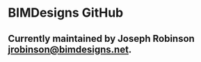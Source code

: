 # BIMDesigns GitHub

## Currently maintained by Joseph Robinson [jrobinson@bimdesigns.net](mailto:jrobinson@bimdesigns.net).
